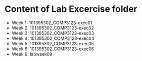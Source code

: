 # Content of Lab Excercise folder

- Week 1: 101395302_COMP3123-exec01
- Week 2: 101395302_COMP3123-exec02
- Week 3: 101395302_COMP3123-exec03
- Week 4: 101395302_COMP3123-exec04
- Week 5: 101395302_COMP3123-exec05
- Week 6: 101395302_COMP3123-exec06
- Week 9: labweek09
